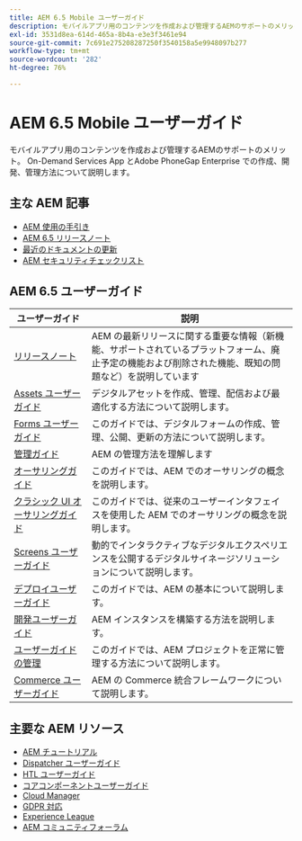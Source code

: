 ```yaml
---
title: AEM 6.5 Mobile ユーザーガイド
description: モバイルアプリ用のコンテンツを作成および管理するAEMのサポートのメリット。 On-Demand Services App とAdobe PhoneGap Enterprise での作成、開発、管理方法について説明します。
exl-id: 3531d8ea-614d-465a-8b4a-e3e3f3461e94
source-git-commit: 7c691e275208287250f3540158a5e9948097b277
workflow-type: tm+mt
source-wordcount: '282'
ht-degree: 76%

---
```


# AEM 6.5 Mobile ユーザーガイド

モバイルアプリ用のコンテンツを作成および管理するAEMのサポートのメリット。 On-Demand Services App とAdobe PhoneGap Enterprise での作成、開発、管理方法について説明します。

## 主な AEM 記事

* [AEM 使用の手引き](https://experienceleague.adobe.com/docs/experience-manager-65.html?lang=ja)
* [AEM 6.5 リリースノート](/help/release-notes/home.md)
* [最近のドキュメントの更新](https://helpx.adobe.com/jp/experience-manager/documentation-updates.html)
* [AEM セキュリティチェックリスト](/help/sites-administering/security-checklist.md)

## AEM 6.5 ユーザーガイド

| ユーザーガイド | 説明 |
|--- |---|
| [リリースノート](/help/release-notes/home.md) | AEM の最新リリースに関する重要な情報（新機能、サポートされているプラットフォーム、廃止予定の機能および削除された機能、既知の問題など）を説明しています |
| [Assets ユーザーガイド](/help/assets/home.md) | デジタルアセットを作成、管理、配信および最適化する方法について説明します。 |
| [Forms ユーザーガイド](/help/forms/home.md) | このガイドでは、デジタルフォームの作成、管理、公開、更新の方法について説明します。 |
| [管理ガイド](/help/sites-administering/home.md) | AEM の管理方法を理解します |
| [オーサリングガイド](/help/sites-authoring/home.md) | このガイドでは、AEM でのオーサリングの概念を説明します。 |
| [クラシック UI オーサリングガイド](/help/sites-classic-ui-authoring/home.md) | このガイドでは、従来のユーザーインタフェイスを使用した AEM でのオーサリングの概念を説明します。 |
| [Screens ユーザーガイド](https://experienceleague.adobe.com/docs/experience-manager-screens/user-guide/aem-screens-introduction.html?lang=ja) | 動的でインタラクティブなデジタルエクスペリエンスを公開するデジタルサイネージソリューションについて説明します。 |
| [デプロイユーザーガイド](/help/sites-deploying/home.md) | このガイドでは、AEM の基本について説明します。 |
| [開発ユーザーガイド](/help/sites-developing/home.md) | AEM インスタンスを構築する方法を説明します。 |
| [ユーザーガイドの管理](/help/managing/home.md) | このガイドでは、AEM プロジェクトを正常に管理する方法について説明します。 |
| [Commerce ユーザーガイド](/help/commerce/home.md) | AEM の Commerce 統合フレームワークについて説明します。 |

## 主要な AEM リソース

* [AEM チュートリアル](https://helpx.adobe.com/jp/experience-manager/kt/index/aem-6-4-videos.html)
* [Dispatcher ユーザーガイド](https://experienceleague.adobe.com/docs/experience-manager-dispatcher/using/dispatcher.html?lang=ja)
* [HTL ユーザーガイド](https://experienceleague.adobe.com/docs/experience-manager-htl/content/overview.html?lang=ja)
* [コアコンポーネントユーザーガイド](https://experienceleague.adobe.com/docs/experience-manager-core-components/using/introduction.html?lang=ja)
* [Cloud Manager](https://experienceleague.adobe.com/docs/experience-manager-cloud-manager/content/introduction.html?lang=ja)
* [GDPR 対応](/help/managing/data-protection-and-privacy.md)
* [Experience League](https://experienceleague.adobe.com/?promoid=K42KVXHD&amp;mv=other&amp;lang=ja#home)
* [AEM コミュニティフォーラム](https://experienceleaguecommunities.adobe.com/t5/adobe-experience-manager/ct-p/adobe-experience-manager-community?profile.language=ja)
